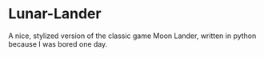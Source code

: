 # Lunar-Lander
A nice, stylized version of the classic game Moon Lander, written in python because I was bored one day.
